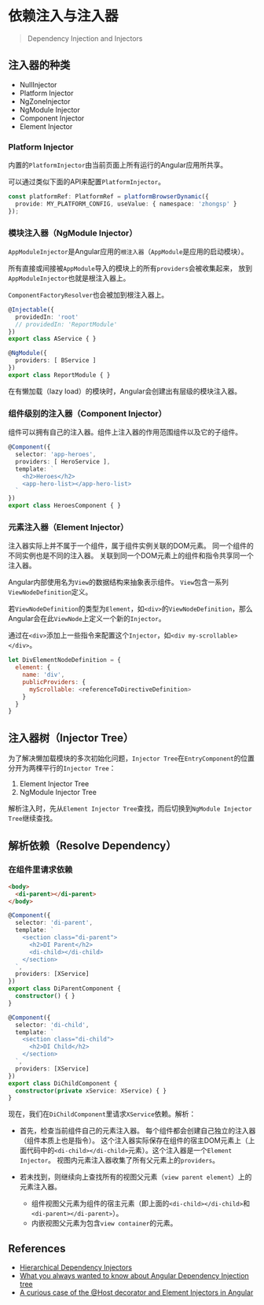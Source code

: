 # 依赖注入与注入器

> Dependency Injection and Injectors

## 注入器的种类

- NullInjector
- Platform Injector
- NgZoneInjector
- NgModule Injector
- Component Injector
- Element Injector

### Platform Injector

内置的`PlatformInjector`由当前页面上所有运行的Angular应用所共享。

可以通过类似下面的API来配置`PlatformInjector`。

```ts
const platformRef: PlatformRef = platformBrowserDynamic({
  provide: MY_PLATFORM_CONFIG, useValue: { namespace: 'zhongsp' }
});
```

### 模块注入器（NgModule Injector）

`AppModuleInjector`是Angular应用的`根注入器`（`AppModule`是应用的启动模块）。

所有直接或间接被`AppModule`导入的模块上的所有`providers`会被收集起来，
放到`AppModuleInjector`也就是根注入器上。

`ComponentFactoryResolver`也会被加到根注入器上。

```ts
@Injectable({
  providedIn: 'root'
  // providedIn: 'ReportModule'
})
export class AService { }

@NgModule({
  providers: [ BService ]
})
export class ReportModule { }
```

在有懒加载（lazy load）的模块时，Angular会创建出有层级的模块注入器。

### 组件级别的注入器（Component Injector）

组件可以拥有自己的注入器。组件上注入器的作用范围组件以及它的子组件。

```ts
@Component({
  selector: 'app-heroes',
  providers: [ HeroService ],
  template: `
    <h2>Heroes</h2>
    <app-hero-list></app-hero-list>
  `
})
export class HeroesComponent { }
```

### 元素注入器（Element Injector）

注入器实际上并不属于一个组件，属于组件实例关联的DOM元素。
同一个组件的不同实例也是不同的注入器。
关联到同一个DOM元素上的组件和指令共享同一个注入器。

Angular内部使用名为`View`的数据结构来抽象表示组件。
`View`包含一系列`ViewNodeDefinition`定义。

若`ViewNodeDefinition`的类型为`Element`，如`<div>`的`ViewNodeDefinition`，那么Angular会在此`ViewNode`上定义一个新的`Injector`。

通过在`<div>`添加上一些指令来配置这个`Injector`，如`<div my-scrollable></div>`。

```js
let DivElementNodeDefinition = {
  element: {
    name: 'div',
    publicProviders: {
      myScrollable: <referenceToDirectiveDefinition>
    }
  }
}
```

## 注入器树（Injector Tree）

为了解决懒加载模块的多次初始化问题，`Injector Tree`在`EntryComponent`的位置分开为两棵平行的`Injector Tree`：

1. Element Injector Tree
1. NgModule Injector Tree

解析注入时，先从`Element Injector Tree`查找，而后切换到`NgModule Injector Tree`继续查找。

## 解析依赖（Resolve Dependency）

### 在组件里请求依赖

```html
<body>
  <di-parent></di-parent>
</body>
```

```ts
@Component({
  selector: 'di-parent',
  template: `
    <section class="di-parent">
      <h2>DI Parent</h2>
      <di-child></di-child>
    </section>
  `,
  providers: [XService]
})
export class DiParentComponent {
  constructor() { }
}

@Component({
  selector: 'di-child',
  template: `
    <section class="di-child">
      <h2>DI Child</h2>
    </section>
  `,
  providers: [XService]
})
export class DiChildComponent {
  constructor(private xService: XService) { }
}
```

现在，我们在`DiChildComponent`里请求`XService`依赖。解析：

- 首先，检查当前组件自己的元素注入器。
  每个组件都会创建自己独立的注入器（组件本质上也是指令）。
  这个注入器实际保存在组件的宿主DOM元素上（上面代码中的`<di-child></di-child>`元素）。这个注入器是一个`Element Injector`。
  视图内元素注入器收集了所有父元素上的`providers`。

- 若未找到，则继续向上查找所有的视图父元素（`view parent element`）上的元素注入器。
  - 组件视图父元素为组件的宿主元素（即上面的`<di-child></di-child>`和`<di-parent></di-parent>`）。
  - 内嵌视图父元素为包含`view container`的元素。

## References

- [Hierarchical Dependency Injectors](https://angular.io/guide/hierarchical-dependency-injection)
- [What you always wanted to know about Angular Dependency Injection tree](https://blog.angularindepth.com/angular-dependency-injection-and-tree-shakeable-tokens-4588a8f70d5d)
- [A curious case of the @Host decorator and Element Injectors in Angular](https://blog.angularindepth.com/a-curios-case-of-the-host-decorator-and-element-injectors-in-angular-582562abcf0a)
